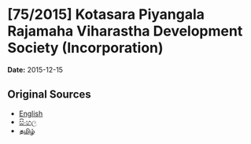 # [75/2015] Kotasara Piyangala Rajamaha Viharastha Development Society (Incorporation)

**Date:** 2015-12-15

## Original Sources

- [English](https://documents.gov.lk/view/bills/2015/12/75-2015_E.pdf)
- [සිංහල](https://documents.gov.lk/view/bills/2015/12/75-2015_S.pdf)
- [தமிழ்](https://documents.gov.lk/view/bills/2015/12/75-2015_T.pdf)
